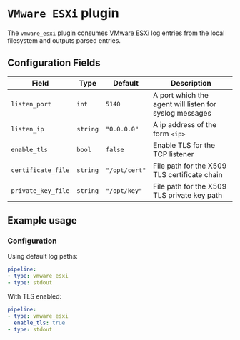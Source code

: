 # `VMware ESXi` plugin

The `vmware_esxi` plugin consumes [VMware ESXi](https://www.vmware.com/products/esxi-and-esx.html) log entries from the local filesystem and outputs parsed entries. 

## Configuration Fields

| Field | Type | Default | Description |
| --- | --- |--- | --- |
| `listen_port` | `int` | `5140` | A port which the agent will listen for syslog messages | 
| `listen_ip` | `string` | `"0.0.0.0"` | A ip address of the form `<ip>` | 
| `enable_tls` | `bool` | `false` | Enable TLS for the TCP listener | 
| `certificate_file` | `string` | `"/opt/cert"` | File path for the X509 TLS certificate chain | 
| `private_key_file` | `string` | `"/opt/key"` | File path for the X509 TLS private key path | 

## Example usage

### Configuration

Using default log paths:

```yaml
pipeline:
- type: vmware_esxi
- type: stdout

```

With TLS enabled:

```yaml
pipeline:
- type: vmware_esxi
  enable_tls: true
- type: stdout

```
